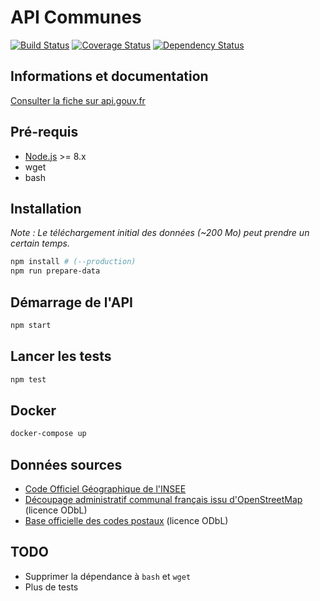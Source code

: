 # API Communes

[![Build Status](https://travis-ci.org/etalab/api-communes.svg?branch=master)](https://travis-ci.org/etalab/api-communes)
[![Coverage Status](https://coveralls.io/repos/github/etalab/api-communes/badge.svg?branch=master)](https://coveralls.io/github/etalab/api-communes?branch=master)
[![Dependency Status](https://david-dm.org/etalab/api-communes.svg)](https://david-dm.org/etalab/api-communes)

## Informations et documentation

[Consulter la fiche sur api.gouv.fr](https://api.gouv.fr/api/api-geo.html)

## Pré-requis

* [Node.js](https://nodejs.org/en/) >= 8.x
* wget
* bash

## Installation

_Note : Le téléchargement initial des données (~200 Mo) peut prendre un certain temps._

```bash
npm install # (--production)
npm run prepare-data
```

## Démarrage de l'API

```bash
npm start
```

## Lancer les tests

```bash
npm test
```

## Docker

```bash
docker-compose up
```

## Données sources

* [Code Officiel Géographique de l'INSEE](http://www.insee.fr/fr/methodes/nomenclatures/cog/telechargement.asp)
* [Découpage administratif communal français issu d'OpenStreetMap](https://www.data.gouv.fr/fr/datasets/decoupage-administratif-communal-francais-issu-d-openstreetmap/) (licence ODbL)
* [Base officielle des codes postaux](https://www.data.gouv.fr/fr/datasets/base-officielle-des-codes-postaux/) (licence ODbL)

## TODO

* Supprimer la dépendance à `bash` et `wget`
* Plus de tests
